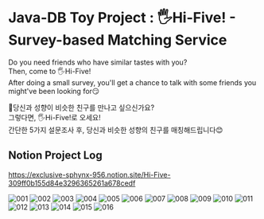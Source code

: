 # Java-DB Toy Project : 🖐️Hi-Five! - Survey-based Matching Service
<p>
Do you need friends who have similar tastes with you?<br>
Then, come to 🖐️Hi-Five!<br>
After doing a small survey, you'll get a chance to talk with some friends you might've been looking for😏
</p>

<p>
👫당신과 성향이 비슷한 친구를 만나고 싶으신가요?<br>
그렇다면, 🖐️Hi-Five!로 오세요!<br>
간단한 5가지 설문조사 후, 당신과 비슷한 성향의 친구를 매칭해드립니다😊
</p>


## Notion Project Log
https://exclusive-sphynx-956.notion.site/Hi-Five-309ff0b155d84e3296365261a678cedf


![001](https://user-images.githubusercontent.com/91274798/168250387-3b89ef5b-74d0-4ba5-a384-e8291947a511.png)
![002](https://user-images.githubusercontent.com/91274798/168250463-a734d82b-52ff-4450-95dd-701ab38b9e03.png)
![003](https://user-images.githubusercontent.com/91274798/168250466-4e441461-131c-4bf1-b1ad-4eccc95e1b69.png)
![004](https://user-images.githubusercontent.com/91274798/168250470-16b7667e-a57b-4b90-94d2-68c5449b8b56.png)
![005](https://user-images.githubusercontent.com/91274798/168250475-96c04a9d-aae4-47bd-bd1d-0882e57af941.png)
![006](https://user-images.githubusercontent.com/91274798/168250480-68f66076-4915-493c-ae20-b1507e963553.png)
![007](https://user-images.githubusercontent.com/91274798/168250484-c8cbc1a1-25a5-4595-bf78-c67df6d6530a.png)
![008](https://user-images.githubusercontent.com/91274798/168250486-464b3a19-c0ac-4f5e-8e0f-5dd3c661e6e0.png)
![009](https://user-images.githubusercontent.com/91274798/168250492-76234db9-86fe-4843-9471-69814eb88610.png)
![010](https://user-images.githubusercontent.com/91274798/168250498-2a6cdb08-2ce7-4ddf-a5af-88ffecf246e3.png)
![011](https://user-images.githubusercontent.com/91274798/168250504-a0cb4549-6cf3-4fc3-ad95-61de1534c697.png)
![012](https://user-images.githubusercontent.com/91274798/168250508-de7389b8-c1ba-4b1c-a916-40e708660694.png)
![013](https://user-images.githubusercontent.com/91274798/168250514-d817964c-cf12-4088-8813-3e1f2e740abd.png)
![014](https://user-images.githubusercontent.com/91274798/168250519-855d30e7-8901-425d-88b9-aab4f4d501f9.png)
![015](https://user-images.githubusercontent.com/91274798/168250530-1842e3bb-ef3c-4985-b1ee-ee66265a0013.png)
![016](https://user-images.githubusercontent.com/91274798/168250536-2711eb07-b405-40d5-aaa7-439eb7918908.png)
